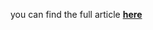 you can find the full article <b><a href='https://towardsdatascience.com/recursive-feature-selection-addition-or-elimination-755e5d86a791'>here</a></b>
